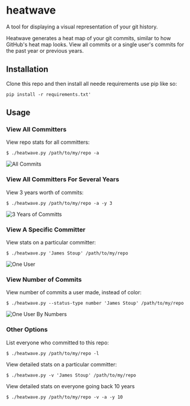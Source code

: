# heatwave

A tool for displaying a visual representation of your git history. 

Heatwave generates a heat map of your git commits, similar to how GitHub's heat map looks. View all commits or a single user's commits for the past year or previous years.


## Installation

Clone this repo and then install all neede requirements use pip like so:

```pip install -r requirements.txt'```

  
## Usage

### View All Committers
View repo stats for all committers:

```
$ ./heatwave.py /path/to/my/repo -a
```

![All Commits](https://github.com/james-stoup/heatwave/blob/master/resources/all-users-1-year.png)


### View All Committers For Several Years
View 3 years worth of commits:

```
$ ./heatwave.py /path/to/my/repo -a -y 3
```

![3 Years of Committs](https://github.com/james-stoup/heatwave/blob/master/resources/all-users-3-years.png)


### View A Specific Committer
View stats on a particular committer:

```
$ ./heatwave.py 'James Stoup' /path/to/my/repo
```

![One User](https://github.com/james-stoup/heatwave/blob/master/resources/one-user.png)


### View Number of Commits
View number of commits a user made, instead of color:

```
$ ./heatwave.py --status-type number 'James Stoup' /path/to/my/repo
```

![One User By Numbers](https://github.com/james-stoup/heatwave/blob/master/resources/one-user-numbers.png)


### Other Options
List everyone who committed to this repo:

```
$ ./heatwave.py /path/to/my/repo -l
```


View detailed stats on a particular committer:

```
$ ./heatwave.py -v 'James Stoup' /path/to/my/repo
```


View detailed stats on everyone going back 10 years

```
$ ./heatwave.py /path/to/my/repo -v -a -y 10
```

